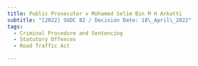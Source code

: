 ```yaml
---
title: Public Prosecutor v Mohamed Selim Bin M H Arkatti
subtitle: "[2022] SGDC 82 / Decision Date: 18\_April\_2022"
tags:
  - Criminal Procedure and Sentencing
  - Statutory Offences
  - Road Traffic Act

---
```

